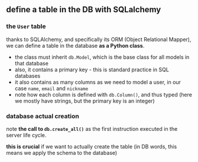 ## define a table in the DB with SQLalchemy

### the `User` table

thanks to SQLAlchemy, and specifically its ORM (Object Relational Mapper), we
can define a table in the database **as a Python class**.

- the class must inherit `db.Model`, which is the base class for all models in
  that database
- also, it contains a primary key - this is standard practice in SQL databases
- it also contains as many columns as we need to model a user, in our case
  `name`, `email` and `nickname`
- note how each column is defined with `db.Column()`, and thus typed (here we
  mostly have strings, but the primary key is an integer)

### database actual creation

note **the call to `db.create_all()`** as the first instruction executed in the
server life cycle.

**this is crucial** if we want to actually create the table (in DB words, this
  means we apply the schema to the database)

